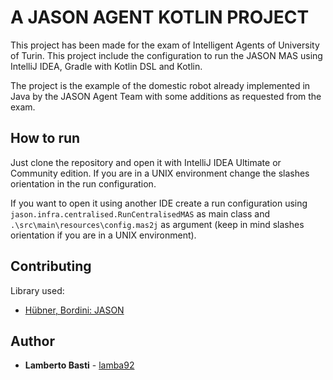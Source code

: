 # A JASON AGENT KOTLIN PROJECT

This project has been made for the exam of Intelligent Agents of University of Turin. This project include the configuration to run the JASON MAS using IntelliJ IDEA, Gradle with Kotlin DSL and Kotlin.

The project is the example of the domestic robot already implemented in Java by the JASON Agent Team with some additions as requested from the exam.

## How to run
Just clone the repository and open it with IntelliJ IDEA Ultimate or Community edition. If you are in a UNIX environment change the slashes orientation in the run configuration.

If you want to open it using another IDE create a run configuration using `jason.infra.centralised.RunCentralisedMAS` as main class and `.\src\main\resources\config.mas2j` as argument (keep in mind slashes orientation if you are in a UNIX environment).

## Contributing
Library used:

-  [Hübner, Bordini: JASON](http://jason.sourceforge.net/wp/)

## Author

* **Lamberto Basti**  - [lamba92](https://github.com/lamba92)